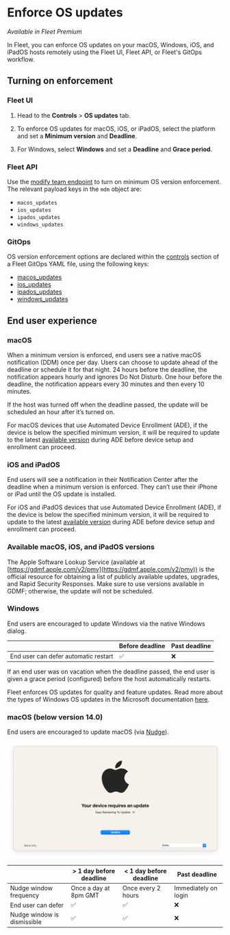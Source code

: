 # Enforce OS updates

_Available in Fleet Premium_

In Fleet, you can enforce OS updates on your macOS, Windows, iOS, and iPadOS hosts remotely using the Fleet UI, Fleet API, or Fleet's GitOps workflow.

## Turning on enforcement

### Fleet UI

1. Head to the **Controls** > **OS updates** tab.

2. To enforce OS updates for macOS, iOS, or iPadOS, select the platform and set a **Minimum version** and **Deadline**.

3. For Windows, select **Windows** and set a **Deadline** and **Grace period**.

### Fleet API

Use the [modify team endpoint](https://fleetdm.com/docs/rest-api/rest-api#modify-team) to turn on minimum OS version enforcement. The relevant payload keys in the `mdm` object are:
+ `macos_updates`
+ `ios_updates`
+ `ipados_updates`
+ `windows_updates`

### GitOps

OS version enforcement options are declared within the [controls](https://fleetdm.com/docs/configuration/yaml-files#controls) section of a Fleet GitOps YAML file, using the following keys: 
+ [macos_updates](https://fleetdm.com/docs/configuration/yaml-files#macos-updates)
+ [ios_updates](https://fleetdm.com/docs/configuration/yaml-files#ios-updates)
+ [ipados_updates](https://fleetdm.com/docs/configuration/yaml-files#ipados-updates)
+ [windows_updates](https://fleetdm.com/docs/configuration/yaml-files#windows-updates)

## End user experience

### macOS

When a minimum version is enforced, end users see a native macOS notification (DDM) once per day. Users can choose to update ahead of the deadline or schedule it for that night. 24 hours before the deadline, the notification appears hourly and ignores Do Not Disturb. One hour before the deadline, the notification appears every 30 minutes and then every 10 minutes.   

If the host was turned off when the deadline passed, the update will be scheduled an hour after it’s turned on.

For macOS devices that use Automated Device Enrollment (ADE), if the device is below the specified minimum version, it will be required to update to the latest [available version](#available-macos-ios-and-ipados-versions) during ADE before device setup and enrollment can proceed.

### iOS and iPadOS

End users will see a notification in their Notification Center after the deadline when a minimum version is enforced. They can’t use their iPhone or iPad until the OS update is installed.

For iOS and iPadOS devices that use Automated Device Enrollment (ADE), if the device is below the specified
minimum version, it will be required to update to the latest [available version](#available-macos-ios-and-ipados-versions) during ADE before device setup and enrollment can proceed.

### Available macOS, iOS, and iPadOS versions

The Apple Software Lookup Service (available at [https://gdmf.apple.com/v2/pmv](https://gdmf.apple.com/v2/pmv)) is the official resource for obtaining a list of publicly available updates, upgrades, and Rapid Security Responses. Make sure to use versions available in GDMF; otherwise, the update will not be scheduled.

### Windows

End users are encouraged to update Windows via the native Windows dialog.

|                                           | Before deadline | Past deadline |
| ----------------------------------------- | ----------------| ------------- |
| End user can defer automatic restart      | ✅              | ❌            |

If an end user was on vacation when the deadline passed, the end user is given a grace period (configured) before the host automatically restarts.

Fleet enforces OS updates for quality and feature updates. Read more about the types of Windows OS updates in the Microsoft documentation [here](https://learn.microsoft.com/en-us/windows/deployment/update/get-started-updates-channels-tools#types-of-updates).

### macOS (below version 14.0)

End users are encouraged to update macOS (via [Nudge](https://github.com/macadmins/nudge)).

![Nudge window](https://raw.githubusercontent.com/fleetdm/fleet/main/docs/images/nudge-window.png)

|                                      | > 1 day before deadline | < 1 day before deadline | Past deadline         |
| ------------------------------------ | ----------------------- | ----------------------- | --------------------- |
| Nudge window frequency               | Once a day at 8pm GMT   | Once every 2 hours      | Immediately on login  |
| End user can defer                   | ✅                      | ✅                      | ❌                    |
| Nudge window is dismissible          | ✅                      | ✅                      | ❌                    |

<meta name="category" value="guides">
<meta name="authorGitHubUsername" value="noahtalerman">
<meta name="authorFullName" value="Noah Talerman">
<meta name="publishedOn" value="2024-08-10">
<meta name="articleTitle" value="Enforce OS updates">
<meta name="description" value="Learn how to manage OS updates on macOS, Windows, iOS, and iPadOS devices.">
